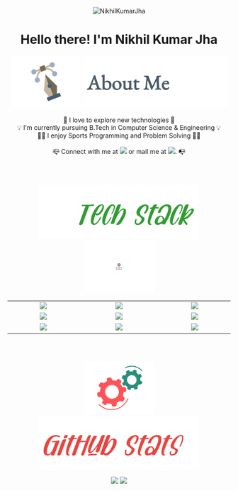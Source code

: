 <p align="center"> <img src="https://komarev.com/ghpvc/?username=NikhilKumarJha&label=Profile%20views&color=0e75b6&style=flat" alt="NikhilKumarJha" /> </p>
<h1 align ="center">
Hello there! I'm Nikhil Kumar Jha 
</h1>

<p align = "center"> 
<img src="https://github.com/NikhilKumarJha/NikhilKumarJha/blob/main/pen-doretti-nicholas-dribble.gif" height="120em" />
<img src="https://github.com/NikhilKumarJha/NikhilKumarJha/blob/main/AboutMe-light.png" height="120em" />
</p>

<p align = "center">
🔭 I love to explore new technologies 🔭
<br>
💡 I'm currently pursuing B.Tech in Computer Science & Engineering 💡
<br>
👨‍💻 I enjoy Sports Programming and Problem Solving 👨‍💻
<br>
<br>
📪 Connect with me at <a href = "https://www.linkedin.com/in/nikhil94146/"><img src="https://img.shields.io/badge/-Nikhil%20Kumar%20Jha-0077B5?style=flat&logo=Linkedin&logoColor=white"/></a> or mail me at <a href = "mailto:nikhil94146@gmail.com"><img src="https://img.shields.io/badge/-nikhil94146@gmail.com-D14836?style=flat&logo=Gmail&logoColor=white"/></a>. 📭


</p>

<br>
<br>

<p align = "center">
  <img src="https://github.com/NikhilKumarJha/NikhilKumarJha/blob/main/Tech-stack-light-0x01.jpg" height="120em" />
  <img src="https://github.com/NikhilKumarJha/NikhilKumarJha/blob/main/resp-dribble.gif" height="120em" />
</p>

<div align = "center" style = "table-layout:fixed;">
  <table>
    <col width="200em" />
    <col width="220em" />
    <col width="200em" />
    <tr>
      <td align="center"> <img src = "https://img.shields.io/badge/-C++-white?style=flat&logo=C%2B%2B&logoColor=00599C" \> </td>
      <td align="center"> <img src = "https://img.shields.io/badge/-C-white?style=flat&logo=C&logoColor=A8B9CC" \> </td>
      <td align="center"> <img src = "https://img.shields.io/badge/-Python3-white?style=flat&logo=python" \> </td>
    </tr>
    <tr>
      <td align="center"> <img src = "https://img.shields.io/badge/-HTML5-white?style=flat&logo=HTML5" \> </td>
      <td align="center"> <img src = "https://img.shields.io/badge/-CSS3-white?style=flat&logo=CSS3&logoColor=1572B6" \> </td>
      <td align="center"> <img src = "https://img.shields.io/badge/-JavaScript-white?style=flat&logo=javascript" \> </td>
    </tr>
    <tr>
      <td align="center"> <img src = "https://img.shields.io/badge/-Git-white?style=flat&logo=git" \> </td>
      <td align="center"> <img src = "https://img.shields.io/badge/-Sublime%20Text%203-white?style=flat&logo=sublimetext" \> </td>
      <td align="center"> <img src = "https://img.shields.io/badge/-VS%20Code-white?style=flat&logo=visual-studio-code&logoColor=007ACC" \> </td>
    </tr>
  </table>
</div>

<br>
<br>

<p align = "center"> 
  <img src="https://github.com/NikhilKumarJha/NikhilKumarJha/blob/main/motion-doretti-nicolas-dribble.gif" height="120em" />
  <img src="https://github.com/NikhilKumarJha/NikhilKumarJha/blob/main/Github-stats-light-0x01.jpg" height="120em" />
</p>


<p align = "center">
  <img height="150em" src="https://github-readme-stats-eight-theta.vercel.app/api?username=NikhilKumarJha&show_icons=true&theme=buefy&include_all_commits=true&count_private=true"/>
  <img height = "150em" src="https://github-readme-stats-eight-theta.vercel.app/api/top-langs/?username=NikhilKumarJha&hide=Jupyter%20Notebook&layout=compact&langs_count=7&theme=buefy"/>
</p>

<br>
<br>
